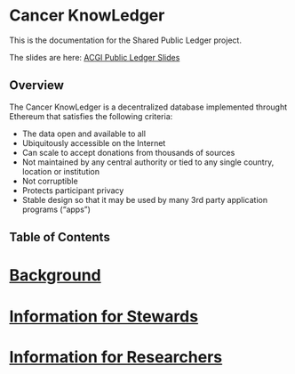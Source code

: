 Cancer KnowLedger
====================

This is the documentation for the Shared Public Ledger project.

The slides are here: [ACGI Public Ledger Slides](ACGI-ledger-slides-May2016.pdf)

Overview
--------
The Cancer KnowLedger is a decentralized database implemented throught Ethereum that satisfies the following criteria:

* The data open and available to all
* Ubiquitously accessible on the Internet
* Can scale to accept donations from thousands of sources
* Not maintained by any central authority or tied to any single country, location or institution
* Not corruptible
* Protects participant privacy
* Stable design so that it may be used by many 3rd party application programs (“apps”)



Table of Contents
-----------------

   # [Background](background.md)
   # [Information for Stewards](stewards.md)
   # [Information for Researchers](researchers.md)
